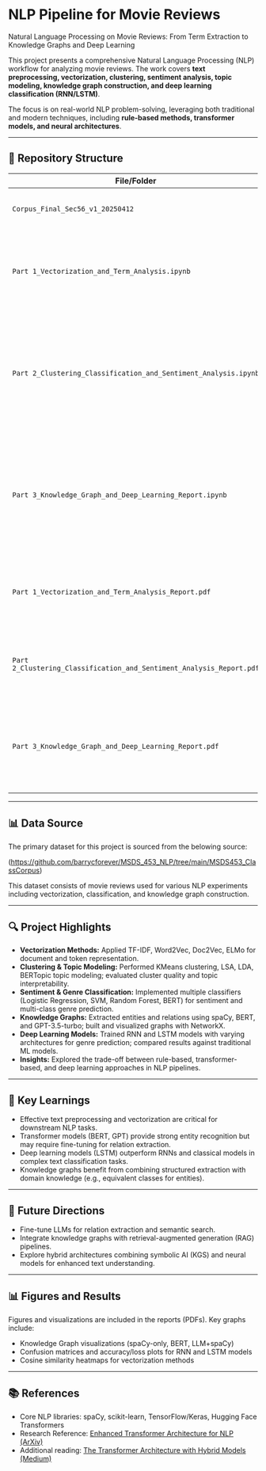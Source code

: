 # NLP Pipeline for Movie Reviews
Natural Language Processing on Movie Reviews: From Term Extraction to Knowledge Graphs and Deep Learning

This project presents a comprehensive Natural Language Processing (NLP) workflow for analyzing movie reviews. The work covers **text preprocessing, vectorization, clustering, sentiment analysis, topic modeling, knowledge graph construction, and deep learning classification (RNN/LSTM)**.

The focus is on real-world NLP problem-solving, leveraging both traditional and modern techniques, including **rule-based methods, transformer models, and neural architectures**.


---

## 📁 Repository Structure

| File/Folder                                | Description                                                    |
|-------------------------------------------|----------------------------------------------------------------|
| `Corpus_Final_Sec56_v1_20250412` | 230 movie reviews on 23 movies and 4 genres |
| `Part 1_Vectorization_and_Term_Analysis.ipynb` | Preprocessing, TF-IDF, Word2Vec, Doc2Vec, ELMo vectorization on movie reviews |
| `Part 2_Clustering_Classification_and_Sentiment_Analysis.ipynb` | Clustering (KMeans), sentiment analysis (TF-IDF, ML, BERT), genre classification (SVM, LR, etc.), topic modeling (LDA, BERTopic) |
| `Part 3_Knowledge_Graph_and_Deep_Learning_Report.ipynb` | Entity-relation extraction (spaCy, BERT, LLM), knowledge graph construction and visualization, RNN/LSTM genre classification |
| `Part 1_Vectorization_and_Term_Analysis_Report.pdf` | Detailed analysis and results of vectorization and term selection experiments |
| `Part 2_Clustering_Classification_and_Sentiment_Analysis_Report.pdf` | Clustering, classification, and sentiment analysis results, metrics, and findings |
| `Part 3_Knowledge_Graph_and_Deep_Learning_Report.pdf` | Final report on knowledge graph construction and RNN/LSTM genre classification models |

---

## 📊 Data Source

The primary dataset for this project is sourced from the belowing source:

(https://github.com/barrycforever/MSDS_453_NLP/tree/main/MSDS453_ClassCorpus)

This dataset consists of movie reviews used for various NLP experiments including vectorization, classification, and knowledge graph construction.

---

## 🔍 Project Highlights

- **Vectorization Methods:** Applied TF-IDF, Word2Vec, Doc2Vec, ELMo for document and token representation.
- **Clustering & Topic Modeling:** Performed KMeans clustering, LSA, LDA, BERTopic topic modeling; evaluated cluster quality and topic interpretability.
- **Sentiment & Genre Classification:** Implemented multiple classifiers (Logistic Regression, SVM, Random Forest, BERT) for sentiment and multi-class genre prediction.
- **Knowledge Graphs:** Extracted entities and relations using spaCy, BERT, and GPT-3.5-turbo; built and visualized graphs with NetworkX.
- **Deep Learning Models:** Trained RNN and LSTM models with varying architectures for genre prediction; compared results against traditional ML models.
- **Insights:** Explored the trade-off between rule-based, transformer-based, and deep learning approaches in NLP pipelines.

---

## 🧠 Key Learnings

- Effective text preprocessing and vectorization are critical for downstream NLP tasks.
- Transformer models (BERT, GPT) provide strong entity recognition but may require fine-tuning for relation extraction.
- Deep learning models (LSTM) outperform RNNs and classical models in complex text classification tasks.
- Knowledge graphs benefit from combining structured extraction with domain knowledge (e.g., equivalent classes for entities).

---

## 🌱 Future Directions

- Fine-tune LLMs for relation extraction and semantic search.
- Integrate knowledge graphs with retrieval-augmented generation (RAG) pipelines.
- Explore hybrid architectures combining symbolic AI (KGS) and neural models for enhanced text understanding.

---

## 📊 Figures and Results

Figures and visualizations are included in the reports (PDFs). Key graphs include:
- Knowledge Graph visualizations (spaCy-only, BERT, LLM+spaCy)
- Confusion matrices and accuracy/loss plots for RNN and LSTM models
- Cosine similarity heatmaps for vectorization methods

---

## 📚 References

- Core NLP libraries: spaCy, scikit-learn, TensorFlow/Keras, Hugging Face Transformers
- Research Reference: [Enhanced Transformer Architecture for NLP (ArXiv)](https://arxiv.org/abs/2310.10930)
- Additional reading: [The Transformer Architecture with Hybrid Models (Medium)](https://medium.com/@bijit211987/the-transformer-architecture-with-hybrid-models-eca885e12056)
